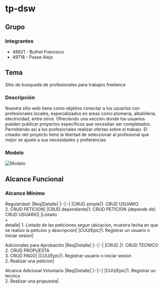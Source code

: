 ﻿# tp-dsw
## Grupo

### Integrantes

- 48821 - Buthet Francisco
- 49718 - Passe Alejo

## Tema

Sitio de busqueda de profesionales para trabajos freelance

### Descripción

Nuestra sitio web tiene como objetivo conectar a los usuarios con profesionales locales, especializados en areas como plomeria, albañilería, electricidad, entre otros. Ofreciendo una seccion donde los usuarios pueden publicar proyectos específicos que necesitan ser completados. Permitiendo así a los profesionales realizar ofertas sobre el trabajo. El creador del proyecto tiene la libertad de seleccionar al profesional que mejor se ajuste a sus necesidades y preferencias.

### Modelo

![Modelo](https://raw.githubusercontent.com/franbth/tp-dsw/master/assets/modeloDSW.png)

## Alcance Funcional

### Alcance Mínimo

Regularidad:
|Req|Detalle|
|:-|:-|
|CRUD simple|1. CRUD USUARIO<br>2. CRUD PETICION|
|CRUD dependiente|1. CRUD PETICION {depende de} CRUD USUARIO|
|Listado<br>+<br>detalle| 1. Listado de las peticiones segun ubicacion, muestra fecha en que se realizo la peticion y descripcion|
|CUU/Epic|1. Registrar un usuario o iniciar sesion|

Adicionales para Aprobación
|Req|Detalle|
|:-|:-|
|CRUD |1. CRUD TECNICO<br>2. CRUD PROPUESTA<br>3. CRUD PAGO|
|CUU/Epic|1. Registrar usuario o iniciar sesion<br>2. Realizar una peticion|

Alcance Adicional Voluntario
|Req|Detalle|
|:-|:-|
|CUU/Epic|1. Registrar un tecnico<br>2. Realizar una propuesta|

